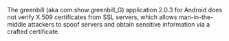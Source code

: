 The greenbill (aka com.show.greenbill_G) application 2.0.3 for Android does not verify X.509 certificates from SSL servers, which allows man-in-the-middle attackers to spoof servers and obtain sensitive information via a crafted certificate.